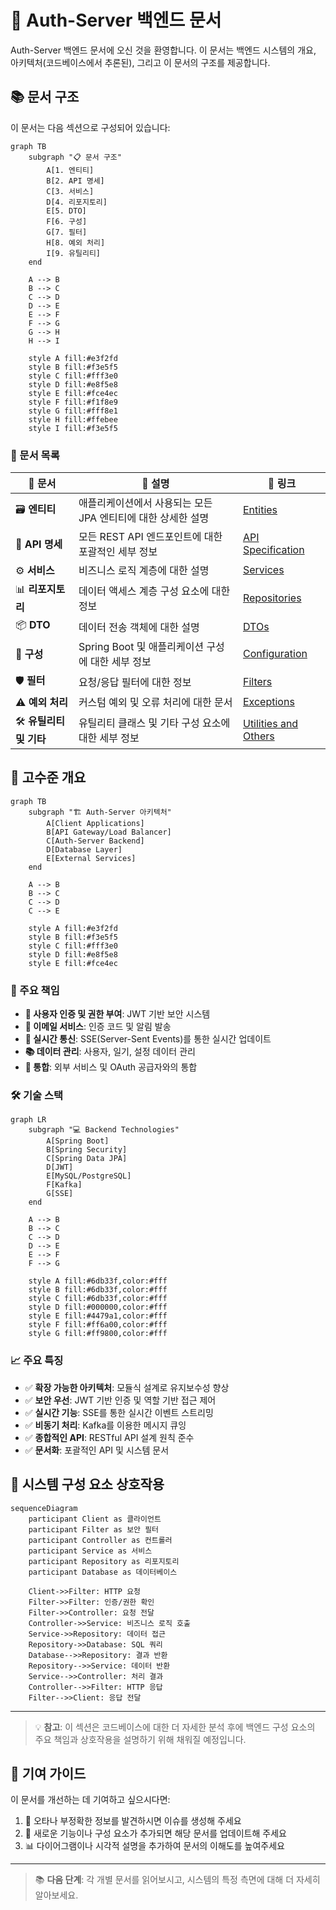 # 🚀 Auth-Server 백엔드 문서

Auth-Server 백엔드 문서에 오신 것을 환영합니다. 이 문서는 백엔드 시스템의 개요, 아키텍처(코드베이스에서 추론된), 그리고 이 문서의 구조를 제공합니다.

## 📚 문서 구조

이 문서는 다음 섹션으로 구성되어 있습니다:

```mermaid
graph TB
    subgraph "📋 문서 구조"
        A[1. 엔티티]
        B[2. API 명세]
        C[3. 서비스]
        D[4. 리포지토리]
        E[5. DTO]
        F[6. 구성]
        G[7. 필터]
        H[8. 예외 처리]
        I[9. 유틸리티]
    end
    
    A --> B
    B --> C
    C --> D
    D --> E
    E --> F
    F --> G
    G --> H
    H --> I
    
    style A fill:#e3f2fd
    style B fill:#f3e5f5
    style C fill:#fff3e0
    style D fill:#e8f5e8
    style E fill:#fce4ec
    style F fill:#f1f8e9
    style G fill:#fff8e1
    style H fill:#ffebee
    style I fill:#f3e5f5
```

### 📖 문서 목록

| 📄 문서 | 📝 설명 | 🔗 링크 |
|---------|---------|---------|
| 🗃️ **엔티티** | 애플리케이션에서 사용되는 모든 JPA 엔티티에 대한 상세한 설명 | [Entities](./1_Entities.md) |
| 🔌 **API 명세** | 모든 REST API 엔드포인트에 대한 포괄적인 세부 정보 | [API Specification](./2_API_Specification.md) |
| ⚙️ **서비스** | 비즈니스 로직 계층에 대한 설명 | [Services](./3_Services.md) |
| 📊 **리포지토리** | 데이터 액세스 계층 구성 요소에 대한 정보 | [Repositories](./4_Repositories.md) |
| 📦 **DTO** | 데이터 전송 객체에 대한 설명 | [DTOs](./5_DTOs.md) |
| 🔧 **구성** | Spring Boot 및 애플리케이션 구성에 대한 세부 정보 | [Configuration](./6_Configuration.md) |
| 🛡️ **필터** | 요청/응답 필터에 대한 정보 | [Filters](./7_Filters.md) |
| ⚠️ **예외 처리** | 커스텀 예외 및 오류 처리에 대한 문서 | [Exceptions](./8_Exceptions.md) |
| 🛠️ **유틸리티 및 기타** | 유틸리티 클래스 및 기타 구성 요소에 대한 세부 정보 | [Utilities and Others](./9_Utilities_And_Others.md) |

## 🎯 고수준 개요

```mermaid
graph TB
    subgraph "🏗️ Auth-Server 아키텍처"
        A[Client Applications]
        B[API Gateway/Load Balancer]
        C[Auth-Server Backend]
        D[Database Layer]
        E[External Services]
    end
    
    A --> B
    B --> C
    C --> D
    C --> E
    
    style A fill:#e3f2fd
    style B fill:#f3e5f5
    style C fill:#fff3e0
    style D fill:#e8f5e8
    style E fill:#fce4ec
```

### 🔑 주요 책임

- **🔐 사용자 인증 및 권한 부여**: JWT 기반 보안 시스템
- **📧 이메일 서비스**: 인증 코드 및 알림 발송
- **📱 실시간 통신**: SSE(Server-Sent Events)를 통한 실시간 업데이트
- **📚 데이터 관리**: 사용자, 일기, 설정 데이터 관리
- **🔄 통합**: 외부 서비스 및 OAuth 공급자와의 통합

### 🛠️ 기술 스택

```mermaid
graph LR
    subgraph "💻 Backend Technologies"
        A[Spring Boot]
        B[Spring Security]
        C[Spring Data JPA]
        D[JWT]
        E[MySQL/PostgreSQL]
        F[Kafka]
        G[SSE]
    end
    
    A --> B
    B --> C
    C --> D
    D --> E
    E --> F
    F --> G
    
    style A fill:#6db33f,color:#fff
    style B fill:#6db33f,color:#fff
    style C fill:#6db33f,color:#fff
    style D fill:#000000,color:#fff
    style E fill:#4479a1,color:#fff
    style F fill:#ff6a00,color:#fff
    style G fill:#ff9800,color:#fff
```

### 📈 주요 특징

- ✅ **확장 가능한 아키텍처**: 모듈식 설계로 유지보수성 향상
- ✅ **보안 우선**: JWT 기반 인증 및 역할 기반 접근 제어
- ✅ **실시간 기능**: SSE를 통한 실시간 이벤트 스트리밍
- ✅ **비동기 처리**: Kafka를 이용한 메시지 큐잉
- ✅ **종합적인 API**: RESTful API 설계 원칙 준수
- ✅ **문서화**: 포괄적인 API 및 시스템 문서

## 🔧 시스템 구성 요소 상호작용

```mermaid
sequenceDiagram
    participant Client as 클라이언트
    participant Filter as 보안 필터
    participant Controller as 컨트롤러
    participant Service as 서비스
    participant Repository as 리포지토리
    participant Database as 데이터베이스
    
    Client->>Filter: HTTP 요청
    Filter->>Filter: 인증/권한 확인
    Filter->>Controller: 요청 전달
    Controller->>Service: 비즈니스 로직 호출
    Service->>Repository: 데이터 접근
    Repository->>Database: SQL 쿼리
    Database-->>Repository: 결과 반환
    Repository-->>Service: 데이터 반환
    Service-->>Controller: 처리 결과
    Controller-->>Filter: HTTP 응답
    Filter-->>Client: 응답 전달
```

---

> 💡 **참고**: 이 섹션은 코드베이스에 대한 더 자세한 분석 후에 백엔드 구성 요소의 주요 책임과 상호작용을 설명하기 위해 채워질 예정입니다.

## 🤝 기여 가이드

이 문서를 개선하는 데 기여하고 싶으시다면:

1. 📝 오타나 부정확한 정보를 발견하시면 이슈를 생성해 주세요
2. 🔧 새로운 기능이나 구성 요소가 추가되면 해당 문서를 업데이트해 주세요
3. 📊 다이어그램이나 시각적 설명을 추가하여 문서의 이해도를 높여주세요

---

> 📚 **다음 단계**: 각 개별 문서를 읽어보시고, 시스템의 특정 측면에 대해 더 자세히 알아보세요.
